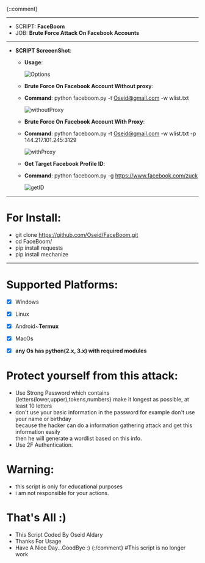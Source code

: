 {::comment}
***
  - SCRIPT: **FaceBoom**
  -    JOB: **Brute Force Attack On Facebook Accounts**
***

- **SCRIPT ScreeenShot**:

    - **Usage**:
    
      ![Options](https://user-images.githubusercontent.com/29546157/88088705-862dc900-cb93-11ea-8e9d-900c7fee0575.PNG)


    - **Brute Force On Facebook Account Without proxy**:
     
     * **Command**: python faceboom.py -t Oseid@gmail.com -w wlist.txt
     
         ![withoutProxy](https://user-images.githubusercontent.com/29546157/88088721-8af27d00-cb93-11ea-828c-b80f1996a234.PNG)
   
   - **Brute Force On Facebook Account With Proxy**:
   
    * **Command**: python faceboom.py -t Oseid@gmail.com -w wlist.txt -p 144.217.101.245:3129
    
         ![withProxy](https://user-images.githubusercontent.com/29546157/88088728-8f1e9a80-cb93-11ea-964e-930aeea10dcd.PNG)

   - **Get Target Facebook Profile ID**:
   
    * **Command**: python faceboom.py -g https://www.facebook.com/zuck
    
         ![getID](https://user-images.githubusercontent.com/29546157/88082079-f9cad880-cb89-11ea-894b-801e8c4fe369.PNG)

***

# For Install:

 - git clone https://github.com/Oseid/FaceBoom.git
 - cd FaceBoom/
 - pip install requests
 - pip install mechanize
***

# Supported Platforms:
- [x] Windows
- [x] Linux
- [x] Android~**Termux**
- [x] MacOs
- [x] **any Os has python(2.x, 3.x) with required modules**


# Protect yourself from this attack:
  * Use Strong Password which contains {letters(lower,upper),tokens,numbers} make it longest as possible, at least 10 letters
  * don't use your basic information in the password for example don't use your name or birthday\
        because the hacker can do a information gathering attack and get this information easily\
        then he will generate a wordlist based on this info.
  * Use 2F Authentication.
  
# Warning:
  * this script is only for educational purposes
  * i am not responsible for your actions.

# That's All :)
   * This Script Coded By Oseid Aldary
   * Thanks For Usage
   * Have A Nice Day...GoodBye :)
{:/comment}
#This script is no longer work
